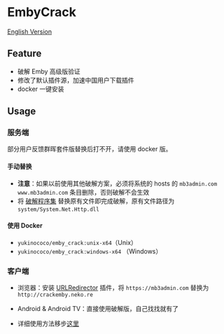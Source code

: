 # EmbyCrack
[English Version](https://github.com/YukiCoco/EmbyCrack/blob/master/README-EN.md)
## Feature
+ 破解 Emby 高级版验证
+ 修改了默认插件源，加速中国用户下载插件
+ docker 一键安装

## Usage

### 服务端
部分用户反馈群晖套件版替换后打不开，请使用 docker 版。
#### 手动替换
+ **注意**：如果以前使用其他破解方案，必须将系统的 hosts 的 `mb3admin.com` `www.mb3admin.com` 条目删除，否则破解不会生效
+ 将 [破解程序集](https://github.com/YukiCoco/EmbyCrack/tree/master/assembly) 替换原有文件即完成破解，原有文件路径为 `system/System.Net.Http.dll`

#### 使用 Docker
+ `yukinococo/emby_crack:unix-x64`（Unix）
+ `yukinococo/emby_crack:windows-x64` （Windows）

### 客户端
+ 浏览器：安装 [URLRedirector]() 插件，将 `https://mb3admin.com` 替换为 `http://crackemby.neko.re`
+ Android & Android TV：直接使用破解版，自己找找就有了


+ 详细使用方法移步[这里](https://neko.re/archives/128.html)
